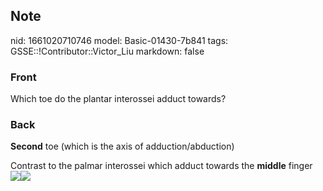 ## Note
nid: 1661020710746
model: Basic-01430-7b841
tags: GSSE::!Contributor::Victor_Liu
markdown: false

### Front
Which toe do the plantar interossei adduct towards?

### Back
<b>Second</b> toe (which is the axis of adduction/abduction)
<div>
  Contrast to the palmar interossei which adduct towards the
  <b>middle</b> finger
  <div><img src="031717_2319_MusclesofTh5.jpg"><img src= 
  "Dorsal-interossei-and-plantar-interossei-of-the-foot-e1533078018697-67b29c7b5b485a38c1985bc4eb1a96a696a59488.jpg"></div>
</div>
